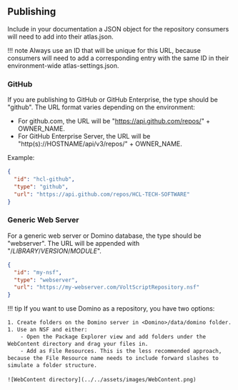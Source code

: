 ## Publishing

Include in your documentation a JSON object for the repository consumers will need to add into their atlas.json.

!!! note
    Always use an ID that will be unique for this URL, because consumers will need to add a corresponding entry with the same ID in their environment-wide atlas-settings.json.

### GitHub

If you are publishing to GitHub or GitHub Enterprise, the type should be "github". The URL format varies depending on the environment:

- For github.com, the URL will be "https://api.github.com/repos/" + OWNER_NAME.
- For GitHub Enterprise Server, the URL will be "http(s)://HOSTNAME/api/v3/repos/" + OWNER_NAME.

Example:

```json
{
  "id": "hcl-github",
  "type": "github",
  "url": "https://api.github.com/repos/HCL-TECH-SOFTWARE"
}
```

### Generic Web Server

For a generic web server or Domino database, the type should be "webserver". The URL will be appended with "/*LIBRARY*/*VERSION*/*MODULE*".

```json
{
  "id": "my-nsf",
  "type": "webserver",
  "url": "https://my-webserver.com/VoltScriptRepository.nsf"
}
```

!!! tip
    If you want to use Domino as a repository, you have two options:

    1. Create folders on the Domino server in <Domino>/data/domino folder.
    1. Use an NSF and either:
        - Open the Package Explorer view and add folders under the WebContent directory and drag your files in.
        - Add as File Resources. This is the less recommended approach, because the File Resource name needs to include forward slashes to simulate a folder structure.
    
    ![WebContent directory](../../assets/images/WebContent.png)
